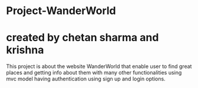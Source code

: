 # Project-WanderWorld
# created by chetan sharma and krishna
This project is about the website WanderWorld that enable user to find great places and getting info about them with many other functionalities using mvc model having authentication using sign up and login options.
